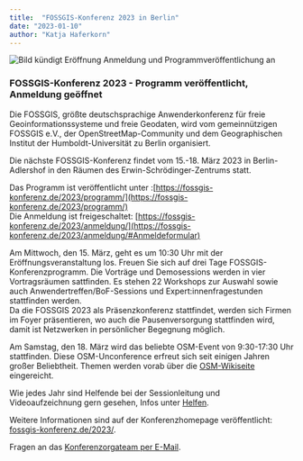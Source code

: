 ```yaml
---
title:  "FOSSGIS-Konferenz 2023 in Berlin"
date: "2023-01-10"
author: "Katja Haferkorn"
---
```


![Bild kündigt Eröffnung Anmeldung und Programmveröffentlichung an](/news/images/2023-01-10_Vereinsnews_Anmeldung-Programmveröffentlichung.png "Bild kündigt Eröffnung Anmeldung und Programmveröffentlichung an") 


### FOSSGIS-Konferenz 2023 - Programm veröffentlicht, Anmeldung geöffnet

Die FOSSGIS, größte deutschsprachige Anwenderkonferenz für freie Geoinformationssysteme und freie Geodaten, wird vom gemeinnützigen FOSSGIS e.V., der OpenStreetMap-Community und dem Geographischen Institut der Humboldt-Universität zu Berlin organisiert.

Die nächste FOSSGIS-Konferenz findet vom 15.-18. März 2023 in Berlin-Adlershof in den Räumen des Erwin-Schrödinger-Zentrums statt.


Das Programm ist veröffentlicht unter :[https://fossgis-konferenz.de/2023/programm/](https://fossgis-konferenz.de/2023/programm/)  
Die Anmeldung ist freigeschaltet: [https://fossgis-konferenz.de/2023/anmeldung/](https://fossgis-konferenz.de/2023/anmeldung/#Anmeldeformular)

Am Mittwoch, den 15. März, geht es um 10:30 Uhr mit der Eröffnungsveranstaltung los.
Freuen Sie sich auf drei Tage FOSSGIS-Konferenzprogramm. Die Vorträge und Demosessions werden in vier Vortragsräumen sattfinden. Es stehen 22 Workshops zur Auswahl sowie auch Anwendertreffen/BoF-Sessions und Expert:innenfragestunden stattfinden werden.   
Da die FOSSGIS 2023 als Präsenzkonferenz stattfindet, werden sich Firmen im Foyer präsentieren, wo auch die Pausenversorgung stattfinden wird, damit ist Netzwerken in persönlicher Begegnung möglich. 

Am Samstag, den 18. März wird das beliebte OSM-Event von 9:30-17:30 Uhr stattfinden. Diese OSM-Unconference erfreut sich seit einigen Jahren großer Beliebtheit. Themen werden vorab über die [OSM-Wikiseite](https://wiki.openstreetmap.org/wiki/FOSSGIS_2023/OSM-Samstag) eingereicht.

Wie jedes Jahr sind Helfende bei der Sessionleitung und Videoaufzeichnung gern gesehen, Infos unter [Helfen](https://fossgis-konferenz.de/2023/helfen/). 

Weitere Informationen sind auf der Konferenzhomepage veröffentlicht: [fossgis-konferenz.de/2023/](https://fossgis-konferenz.de/2023/).

Fragen an das [Konferenzorgateam per E-Mail](konferenz-orga@fossgis.de).


